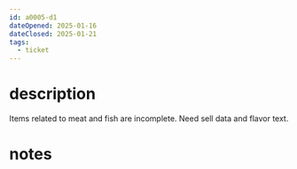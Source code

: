 ```yaml
---
id: a0005-d1
dateOpened: 2025-01-16
dateClosed: 2025-01-21
tags:
  - ticket
---
```

# description
Items related to meat and fish are incomplete. Need sell data and flavor text.
# notes
